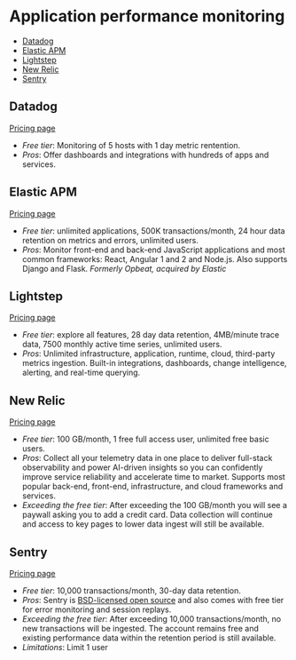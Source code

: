 # Application performance monitoring

<!-- TOC depthFrom:2 -->

- [Datadog](#datadog)
- [Elastic APM](#elastic-apm)
- [Lightstep](#lightstep)
- [New Relic](#new-relic)
- [Sentry](#sentry)

<!-- /TOC -->

## Datadog

[Pricing page](https://www.datadoghq.com/pricing/)

* *Free tier*: Monitoring of 5 hosts with 1 day metric rentention.
* *Pros*: Offer dashboards and integrations with hundreds of apps and services.

## Elastic APM

[Pricing page](https://www.elastic.co/apm)

* *Free tier*: unlimited applications, 500K transactions/month, 24 hour data retention on metrics and errors, unlimited users.
* *Pros*: Monitor front-end and back-end JavaScript applications and most common frameworks: React, Angular 1 and 2 and Node.js. Also supports Django and Flask.
*Formerly Opbeat, acquired by Elastic*

## Lightstep

[Pricing page](https://lightstep.com/pricing)

* *Free tier*: explore all features, 28 day data retention, 4MB/minute trace data, 7500 monthly active time series, unlimited users.
* *Pros*: Unlimited infrastructure, application, runtime, cloud, third-party metrics ingestion.  Built-in integrations, dashboards, change intelligence, alerting, and real-time querying.

## New Relic

[Pricing page](https://newrelic.com/pricing)

* *Free tier*: 100 GB/month, 1 free full access user, unlimited free basic users.
* *Pros*: Collect all your telemetry data in one place to deliver full-stack observability and power AI-driven insights so you can confidently improve service reliability and accelerate time to market. Supports most popular back-end, front-end, infrastructure, and cloud frameworks and services.
* *Exceeding the free tier*: After exceeding the 100 GB/month you will see a paywall asking you to add a credit card. Data collection will continue and access to key pages to lower data ingest will still be available.

## Sentry

[Pricing page](https://sentry.io/pricing/)

* *Free tier*: 10,000 transactions/month, 30-day data retention.
* *Pros*: Sentry is [BSD-licensed open source](https://github.com/getsentry/sentry) and also comes with free tier for error monitoring and session replays.
* *Exceeding the free tier*: After exceeding 10,000 transactions/month, no new transactions will be ingested. The account remains free and existing performance data within the retention period is still available.
* *Limitations*: Limit 1 user
